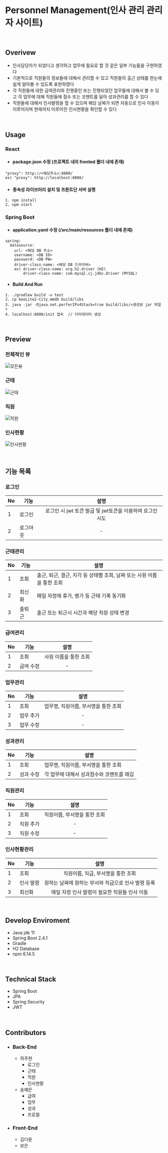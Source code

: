 # Personnel Management(인사 관리 관리자 사이트)

<br>

## Overivew

- 인사담당자가 되었다고 생각하고 업무에 필요로 할 것 같은 일부 기능들을 구현하였다
- 기본적으로 직원들의 정보들에 대해서 관리할 수 있고 직원들의 출근 상태를 한눈에 쉽게 알아볼 수 있도록 표현하였다
- 각 직원들에 대한 급여관리와 진행중인 또는 진행되었던 업무들에 대해서 볼 수 있고 각 업무에 대해 직원들에 점수 또는 코멘트를 달아 성과관리를 할 수 있다
- 직원들에 대해서 인사발령을 할 수 있으며 해당 날짜가 되면 자동으로 인사 이동이 이루어지며 현재까지 이루어진 인사현황을 확인할 수 있다

<br>

## Usage
### React

- #### package.json 수정 (프로젝트 내의 fronted 폴더 내에 존재)

```
"proxy": http://<해당주소>:8080/
ex) "proxy": http://localhost:8080/
```

- #### 종속성 라이브러리 설치 및 프론트단 서버 실행

```
1. npm install
2. npm start
```

### Spring Boot

- #### application.yaml 수정 (/src/main/resources 폴더 내에 존재)

```
spring:
  datasource:
    url: <해당 DB 주소>
    username: <DB ID>
    password: <DB PW>
    driver-class-name: <해당 DB 드라이버>
    ex) driver-class-name: org.h2.driver (H2)
        driver-class-name: com.mysql.cj.jdbc.Driver (MYSQL)
```

- #### Build And Run

```
1. ./gradlew build -x test
2. cp GeoLite2-City.mmdb build/libs
3. java -jar -Djava.net.perferIPv4Stack=true build/libs/<생성된 jar 파일>
4. localhost:8080/init 접속  // 더미데이터 생성
```

<br>

## Preview

### 전체적인 뷰

![모든뷰](https://user-images.githubusercontent.com/50051656/112812628-4f139e00-90b8-11eb-942f-e5df03ff870b.gif)

### 근태

![근태](https://user-images.githubusercontent.com/50051656/112816236-25f50c80-90bc-11eb-8d2b-b0d31adff29a.gif)

### 직원

![직원](https://user-images.githubusercontent.com/50051656/112812794-79fdf200-90b8-11eb-9fc3-f8964fb0d45d.gif)


### 인사현황

![인사현황](https://user-images.githubusercontent.com/50051656/112812637-50dd6180-90b8-11eb-8fbb-24aafd53e6d4.gif)

<br>

## 기능 목록

### 로그인

|No|기능|설명|
|---|---|:---:|
|1|로그인|로그인 시 jwt 토큰 발급 및 jwt토큰을 이용하여 로그인 시도|
|2|로그아웃|-|

### 근태관리
|No|기능|설명|
|---|---|---|
|1|조회|출근, 퇴근, 결근, 지각 등 상태별 조회, 날짜 또는 사원 이름을 통한 조회|
|2|최신화|매일 자정에 휴가, 병가 등 근태 기록 동기화|
|3|출퇴근|출근 또는 퇴근시 시간과 해당 직원 상태 변경|

### 급여관리
|No|기능|설명|
|---|---|:---:|
|1|조회|사원 이름을 통한 조회|
|2|급여 수정|-|

### 업무관리
|No|기능|설명|
|---|---|:---:|
|1|조회|업무명, 직원이름, 부서명을 통한 조회|
|2|업무 추가|-|
|3|업무 수정|-|

### 성과관리
|No|기능|설명|
|---|---|---|
|1|조회|업무명, 직원이름, 부서명을 통한 조회|
|2|성과 수정|각 업무에 대해서 성과점수와 코멘트를 매김|

### 직원관리
|No|기능|설명|
|---|---|:---:|
|1|조회|직원이름, 부서명을 통한 조회|
|2|직원 추가|-|
|3|직원 수정|-|

### 인사현황관리

|No|기능|설명|
|---|---|:---:|
|1|조회|직원이름, 직급, 부서명을 통한 조회|
|2|인사 발령|원하는 날짜에 원하는 부서와 직급으로 인사 발령 등록|
|3|최신화|매일 자정 인사 발령이 필요한 직원들 인사 이동|

<br>

## Develop Enviroment

- Java jdk 11
- Spring Boot 2.4.1
- Gradle
- H2 Database
- npm 6.14.5
<br>

## Technical Stack

- Spring Boot
- JPA
- Spring Security
- JWT
<br>

## Contributors

- ### Back-End
  - 하주현
    - 로그인
    - 근태
    - 직원
    - 인사현황
  - 송예은
    - 급여
    - 업무
    - 성과
    - 프로필

- ### Front-End
  - 김다윤
  - 보은
